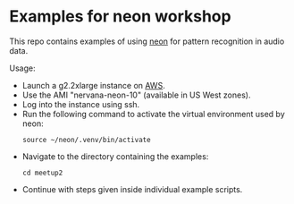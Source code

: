 # Examples for neon workshop
This repo contains examples of using [neon](https://github.com/NervanaSystems/neon) for pattern recognition in audio data.

Usage:
- Launch a g2.2xlarge instance on [AWS](http://aws.amazon.com/ec2/).
- Use the AMI "nervana-neon-10" (available in US West zones).
- Log into the instance using ssh.
- Run the following command to activate the virtual environment used by neon:
    ```
    source ~/neon/.venv/bin/activate
    ```
- Navigate to the directory containing the examples:
    ```
    cd meetup2
    ```
- Continue with steps given inside individual example scripts.
